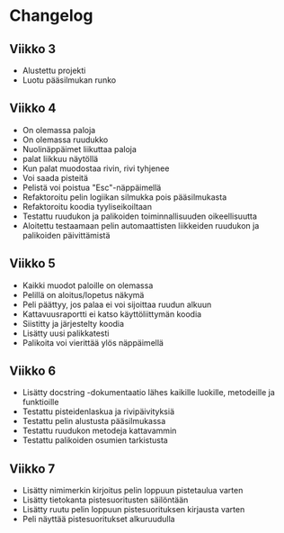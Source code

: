 # Changelog

## Viikko 3

 - Alustettu projekti
 - Luotu pääsilmukan runko

## Viikko 4

 - On olemassa paloja
 - On olemassa ruudukko
 - Nuolinäppäimet liikuttaa paloja
 - palat liikkuu näytöllä
 - Kun palat muodostaa rivin, rivi tyhjenee
 - Voi saada pisteitä
 - Pelistä voi poistua "Esc"-näppäimellä
 - Refaktoroitu pelin logiikan silmukka pois pääsilmukasta
 - Refaktoroitu koodia tyyliseikoiltaan
 - Testattu ruudukon ja palikoiden toiminnallisuuden oikeellisuutta
 - Aloitettu testaamaan pelin automaattisten liikkeiden ruudukon ja palikoiden päivittämistä

## Viikko 5
 
 - Kaikki muodot paloille on olemassa
 - Pelillä on aloitus/lopetus näkymä
 - Peli päättyy, jos palaa ei voi sijoittaa ruudun alkuun
 - Kattavuusraportti ei katso käyttöliittymän koodia
 - Siistitty ja järjestelty koodia
 - Lisätty uusi palikkatesti
 - Palikoita voi vierittää ylös näppäimellä

## Viikko 6

 - Lisätty docstring -dokumentaatio lähes kaikille luokille, metodeille ja funktioille
 - Testattu pisteidenlaskua ja rivipäivityksiä
 - Testattu pelin alustusta pääsilmukassa
 - Testattu ruudukon metodeja kattavammin
 - Testattu palikoiden osumien tarkistusta

## Viikko 7

 - Lisätty nimimerkin kirjoitus pelin loppuun pistetaulua varten
 - Lisätty tietokanta pistesuoritusten säilöntään
 - Lisätty ruutu pelin loppuun pistesuorituksen kirjausta varten
 - Peli näyttää pistesuoritukset alkuruudulla